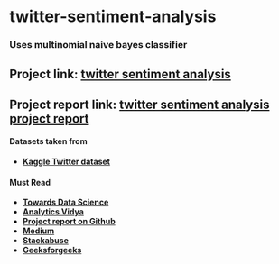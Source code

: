 # twitter-sentiment-analysis  
### Uses multinomial naive bayes classifier

## Project link: [twitter sentiment analysis](https://github.com/Gunjan933/twitter-sentiment-analysis/blob/master/twitter-sentiment-analysis.ipynb)

## Project report link: [twitter sentiment analysis project report](https://github.com/Gunjan933/twitter-sentiment-analysis/blob/master/report/project_report.pdf)

#### Datasets taken from
* **[Kaggle Twitter dataset](https://www.kaggle.com/c/twitter-sentiment-analysis2/data)**


#### Must Read
* **[Towards Data Science](https://towardsdatascience.com/creating-the-twitter-sentiment-analysis-program-in-python-with-naive-bayes-classification-672e5589a7ed)**
* **[Analytics Vidya](https://www.analyticsvidhya.com/blog/2018/07/hands-on-sentiment-analysis-dataset-python/)**
* **[Project report on Github](https://github.com/abdulfatir/twitter-sentiment-analysis/blob/master/docs/report.pdf)**
* **[Medium](https://medium.com/@martinpella/naive-bayes-for-sentiment-analysis-49b37db18bf8)**
* **[Stackabuse](https://stackabuse.com/the-naive-bayes-algorithm-in-python-with-scikit-learn/)**
* **[Geeksforgeeks](https://www.geeksforgeeks.org/graph-plotting-in-python-set-1/)**